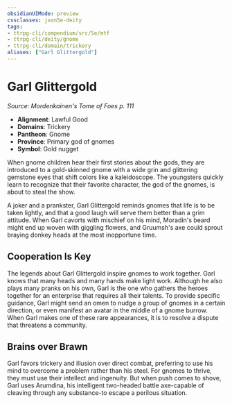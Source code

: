 ```yaml
---
obsidianUIMode: preview
cssclasses: json5e-deity
tags:
- ttrpg-cli/compendium/src/5e/mtf
- ttrpg-cli/deity/gnome
- ttrpg-cli/domain/trickery
aliases: ["Garl Glittergold"]
---
```

# Garl Glittergold
*Source: Mordenkainen's Tome of Foes p. 111* 

- **Alignment**: Lawful Good
- **Domains**: Trickery
- **Pantheon**: Gnome
- **Province**: Primary god of gnomes
- **Symbol**: Gold nugget

When gnome children hear their first stories about the gods, they are introduced to a gold-skinned gnome with a wide grin and glittering gemstone eyes that shift colors like a kaleidoscope. The youngsters quickly learn to recognize that their favorite character, the god of the gnomes, is about to steal the show.

A joker and a prankster, Garl Glittergold reminds gnomes that life is to be taken lightly, and that a good laugh will serve them better than a grim attitude. When Garl cavorts with mischief on his mind, Moradin's beard might end up woven with giggling flowers, and Gruumsh's axe could sprout braying donkey heads at the most inopportune time.

## Cooperation Is Key

The legends about Garl Glittergold inspire gnomes to work together. Garl knows that many heads and many hands make light work. Although he also plays many pranks on his own, Garl is the one who gathers the heroes together for an enterprise that requires all their talents. To provide specific guidance, Garl might send an omen to nudge a group of gnomes in a certain direction, or even manifest an avatar in the middle of a gnome burrow. When Garl makes one of these rare appearances, it is to resolve a dispute that threatens a community.

## Brains over Brawn

Garl favors trickery and illusion over direct combat, preferring to use his mind to overcome a problem rather than his steel. For gnomes to thrive, they must use their intellect and ingenuity. But when push comes to shove, Garl uses Arumdina, his intelligent two-headed battle axe-capable of cleaving through any substance-to escape a perilous situation.